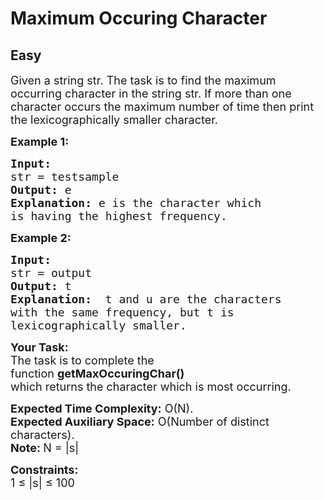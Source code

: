 # Maximum Occuring Character
## Easy
<div class="problem-statement">
                <p></p><p><span style="font-size:18px">Given a string&nbsp;str. The task is to find the maximum occurring character in the string str. If more than one character occurs the maximum number of time then print the lexicographically smaller character.</span></p>

<p><strong><span style="font-size:18px">Example 1:</span></strong></p>

<pre style=""><strong><span style="font-size:18px">Input:
</span></strong><span style="font-size:18px">str = testsample
<strong>Output: </strong>e<strong>
Explanation: </strong>e is the character which
is having the highest frequency.</span></pre>

<p><strong><span style="font-size:18px">Example 2:</span></strong></p>

<pre style=""><strong><span style="font-size:18px">Input:
</span></strong><span style="font-size:18px">str = output
<strong>Output: </strong>t<strong>
Explanation: </strong>&nbsp;t and u are the characters
with the same frequency, but t is
lexicographically smaller.</span></pre>

<p><span style="font-size:18px"><strong>Your Task:</strong><br>
The task is to complete the function&nbsp;<strong>getMaxOccuringChar()</strong> which&nbsp;returns&nbsp;the&nbsp;character&nbsp;which is&nbsp;most occurring.</span></p>

<p><span style="font-size:18px"><strong>Expected Time Complexity:</strong>&nbsp;O(N).<br>
<strong>Expected Auxiliary Space:</strong>&nbsp;O(Number of distinct characters).<br>
<strong>Note:&nbsp;</strong>N = |s|</span></p>

<p><span style="font-size:18px"><strong>Constraints:</strong><br>
1 ≤ |s| ≤ 100</span></p>
 <p></p>
            </div>